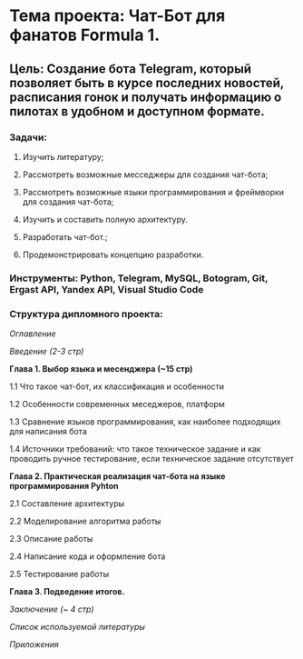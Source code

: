 # **Тема проекта**: Чат-Бот для фанатов Formula 1. 
## **Цель**: Создание бота Telegram, который позволяет быть в курсе последних новостей, расписания гонок и получать информацию о пилотах в удобном и доступном формате. 

### **Задачи**:   

1. Изучить литературу;    

2. Рассмотреть возможные месседжеры для создания чат-бота; 

3. Рассмотреть возможные языки программирования и фреймворки для создания чат-бота;  

4. Изучить и составить полную архитектуру.

5. Разработать чат-бот.;  

6. Продемонстрировать концепцию разработки. 

### **Инструменты**: Python, Telegram, MySQL, Botogram, Git, Ergast API, Yandex API, Visual Studio Code   

### **Структура дипломного проекта**:   

_Оглавление_  

_Введение (2-3 стр)_ 

**Глава 1. Выбор языка и месенджера (~15 стр)**  

1.1 Что такое чат-бот, их классификация и особенности  

1.2 Особенности современных меседжеров, платформ 

1.3 Сравнение языков программирования, как наиболее подходящих для написания бота 

1.4 Источники требований: что такое техническое задание и как проводить ручное тестирование, если техническое задание отсутствует  

**Глава 2. Практическая реализация чат-бота на языке программирования Pyhton**  

2.1 Составление архитектуры  

2.2 Моделирование алгоритма работы  

2.3 Описание работы  

2.4 Написание кода и оформление бота 

2.5 Тестирование работы  

**Глава 3. Подведение итогов.**  

_Заключение (~ 4 стр)_ 

_Список используемой литературы_ 

_Приложения_